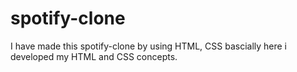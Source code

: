 # spotify-clone
I have made this  spotify-clone by using HTML, CSS  bascially here i developed my HTML and CSS  concepts.
